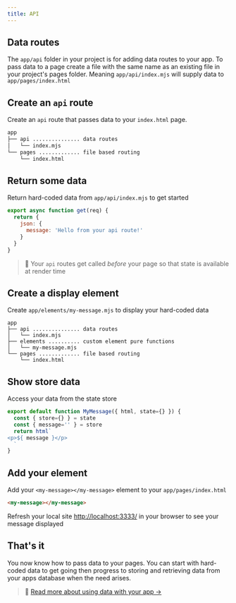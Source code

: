 ```yaml
---
title: API
---
```


## Data routes
The `app/api` folder in your project is for adding data routes to your app.
To pass data to a page create a file with the same name as an existing file in your project's pages folder. Meaning `app/api/index.mjs` will supply data to `app/pages/index.html`

## Create an `api` route
Create an `api` route that passes data to your `index.html` page.
```bash
app
├── api ............... data routes
│   └── index.mjs
└── pages ............. file based routing
    └── index.html
```

## Return some data
Return hard-coded data from `app/api/index.mjs` to get started
```javascript
export async function get(req) {
  return {
    json: {
      message: 'Hello from your api route!'
    }
  }
}
```
> 🙌 Your `api` routes get called _before_ your page so that state is available at render time


## Create a display element
Create `app/elements/my-message.mjs` to display your hard-coded data
```
app
├── api ............... data routes
│   └── index.mjs
├── elements .......... custom element pure functions
│   └── my-message.mjs
└── pages ............. file based routing
    └── index.html
```

## Show store data
Access your data from the state store
```javascript
export default function MyMessage({ html, state={} }) {
  const { store={} } = state
  const { message='' } = store
  return html`
<p>${ message }</p>
  `
}
```

## Add your element
Add your `<my-message></my-message>` element to your `app/pages/index.html`
```html
<my-message></my-message>
```

Refresh your local site [http://localhost:3333/](http://localhost:3333/) in your browser to see your message displayed

## That's it
You now know how to pass data to your pages. You can start with hard-coded data to get going then progress to storing and retrieving data from your apps database when the need arises.

> 💾  [ Read more about using data with your app → ](/docs/learn/practices/api-routes)



